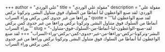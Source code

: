 +++
author = "علي الوردي"
title = "مقولة علي الوردي"
description = "مقولة علي الوردي: لقد صنع الواعظون لنا أنماطا من السلوك فوق متناول البشر, وتركونا نركض وراءها من غير جدوى كمن يركض وراء السراب."
quote = '''لقد صنع الواعظون لنا أنماطا من السلوك فوق متناول البشر, وتركونا نركض وراءها من غير جدوى كمن يركض وراء السراب.'''
slug = "لقد-صنع-الواعظون-لنا-أنماطا-من-السلوك-فوق-متناول-البشر-وتركونا-نركض-وراءها-من-غير-جدوى-كمن-يركض-وراء-السراب"
+++
لقد صنع الواعظون لنا أنماطا من السلوك فوق متناول البشر, وتركونا نركض وراءها من غير جدوى كمن يركض وراء السراب.
